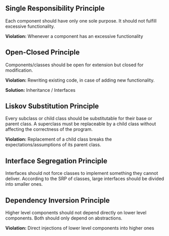 ## Single Responsibility Principle

Each component should have only one sole purpose.
It should not fulfill excessive functionality.

**Violation:**
Whenever a component has an excessive functionality

## Open-Closed Principle
Components/classes should be open 
for extension but closed for modification.

**Violation:**
Rewriting existing code, in case of adding 
new functionality.

**Solution:**
Inheritance / Interfaces

## Liskov Substitution Principle
Every subclass or child class should be 
substitutable for their base or parent class.
A superclass must be replaceable by a child class 
without affecting the correctness of the program.

**Violation:**
Replacement of a child class breaks the 
expectations/assumptions of its parent class.

## Interface Segregation Principle
Interfaces should not force classes to 
implement something they cannot deliver.
According to the SRP of classes, large interfaces 
should be divided into smaller ones.

## Dependency Inversion Principle
Higher level components should not depend
directly on lower level components. 
Both should only depend on abstractions.

**Violation:**
Direct injections of lower level
components into higher ones